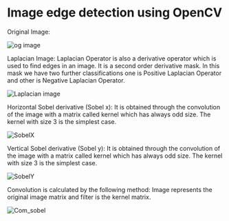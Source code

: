 # Image edge detection using OpenCV

Original Image: 


![og image](https://user-images.githubusercontent.com/99254412/214059326-dcb4cf25-2850-4aa3-8266-a4d4c4197b72.png)

Laplacian Image: Laplacian Operator is also a derivative operator which is used to find edges in an image. It is a second order derivative mask. In this mask we have two further classifications one is Positive Laplacian Operator and other is Negative Laplacian Operator.


![Laplacian image](https://user-images.githubusercontent.com/99254412/214059445-5bcc8a11-c5ee-4c79-b7f3-dcc63550ac0e.png)

Horizontal Sobel derivative (Sobel x): It is obtained through the convolution of the image with a matrix called kernel which has always odd size. The kernel with size 3 is the simplest case.


![SobelX](https://user-images.githubusercontent.com/99254412/214059662-b08e4d08-f23b-4a96-a436-80b9bea6c336.png)

Vertical Sobel derivative (Sobel y): It is obtained through the convolution of the image with a matrix called kernel which has always odd size. The kernel with size 3 is the simplest case.


![SobelY](https://user-images.githubusercontent.com/99254412/214059730-fd8e578e-498e-45a3-ba24-2e053d7a2002.png)

Convolution is calculated by the following method: Image represents the original image matrix and filter is the kernel matrix.


![Com_sobel](https://user-images.githubusercontent.com/99254412/214059918-0331e52c-4cc0-44e2-9a0b-318caa5b2f2c.png)
